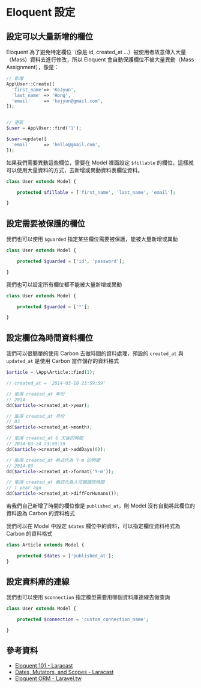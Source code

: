 # Eloquent 設定


## 設定可以大量新增的欄位

Eloquent 為了避免特定欄位（像是 id, created_at ...）被使用者故意傳入大量（Mass）資料去進行修改，所以 Eloquent 會自動保護欄位不被大量異動（Mass Assignment），像是：

```php
// 新增
App\User::Create([
  'first_name'=> 'KeJyun',
  'last_name' => 'Hong',
  'email'     => 'kejyun@gmail.com',
]);


// 更新
$user = App\User::find('1');

$user->update([
  'email'     => 'hello@gmail.com',
]);
```

如果我們需要異動這些欄位，需要在 Model 裡面設定 `$fillable` 的欄位，這樣就可以使用大量資料的方式，去新增或異動資料表欄位資料。

```php
class User extends Model {

    protected $fillable = ['first_name', 'last_name', 'email'];

}
```

## 設定需要被保護的欄位

我們也可以使用 `$guarded` 指定某些欄位需要被保護，能被大量新增或異動

```php
class User extends Model {

    protected $guarded = ['id', 'password'];

}
```

我們也可以設定所有欄位都不能被大量新增或異動

```php
class User extends Model {

    protected $guarded = ['*'];

}
```


## 設定欄位為時間資料欄位

我們可以很簡單的使用 Carbon 去做時間的資料處理，預設的 `created_at` 與 `updated_at` 是使用 Carbon 當作儲存的資料格式

```php
$article = \App\Article::find(1);

// created_at = '2014-03-18 23:59:59'

// 取得 created_at 年份
// 2014
dd($article->created_at->year);

// 取得 created_at 月份
// 03
dd($article->created_at->month);

// 取得 created_at 6 天後的時間
// 2014-03-24 23:59:59
dd($article->created_at->addDays(6));

// 取得 created_at 格式化為 Y-m 的時間
// 2014-03
dd($article->created_at->format('Y-m'));

// 取得 created_at 格式化為人可閱讀的時間
// 1 year ago
dd($article->created_at->diffForHumans());
```

若我們自己新增了時間的欄位像是 `published_at`，則 Model 沒有自動將此欄位的資料設為 Carbon 的資料格式

我們可以在 Model 中設定 `$dates` 欄位中的資料，可以指定欄位資料格式為 Carbon 的資料格式


```php
class Article extends Model {

    protected $dates = ['published_at'];
}
```

## 設定資料庫的連線

我們也可以使用 `$connection` 指定模型需要用哪個資料庫連線去做查詢

```php
class User extends Model {

    protected $connection = 'custom_connection_name';

}
```


## 參考資料
* [Eloquent 101 - Laracast](https://laracasts.com/series/laravel-5-fundamentals/episodes/8)
* [Dates, Mutators, and Scopes - Laracast](https://laracasts.com/series/laravel-5-fundamentals/episodes/11)
* [Eloquent ORM - Laravel.tw](http://laravel.tw/docs/5.0/eloquent)
